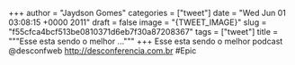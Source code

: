 
+++
author = "Jaydson Gomes"
categories = ["tweet"]
date = "Wed Jun 01 03:08:15 +0000 2011"
draft = false
image = "{TWEET_IMAGE}"
slug = "f55cfca4bcf513be0810371d6eb7f30a87208367"
tags = ["tweet"]
title = """Esse esta sendo o melhor ..."""
+++
Esse esta sendo o melhor podcast @desconfweb http://desconferencia.com.br #Epic
